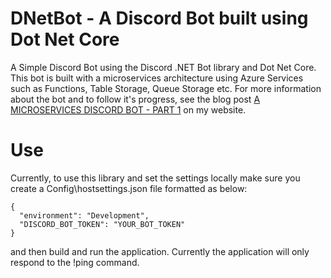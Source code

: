 # DNetBot - A Discord Bot built using Dot Net Core
A Simple Discord Bot using the Discord .NET Bot library and Dot Net Core. This bot is built with a microservices architecture using Azure Services such as Functions, Table Storage, Queue Storage etc. For more information about the bot and to follow it's progress, see the blog post [A MICROSERVICES DISCORD BOT - PART 1](https://www.glennprince.com/blog/creating-a-discord-bot-part-01/) on my website.

# Use
Currently, to use this library and set the settings locally make sure you create a Config\hostsettings.json file formatted as below:

```
{
  "environment": "Development",
  "DISCORD_BOT_TOKEN": "YOUR_BOT_TOKEN"
}
```

and then build and run the application. Currently the application will only respond to the !ping command.